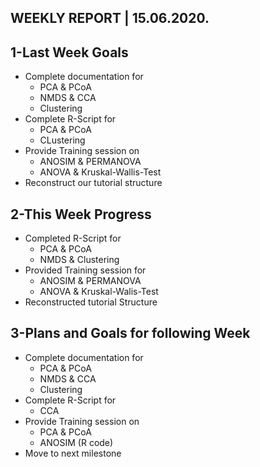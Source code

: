 ## WEEKLY REPORT | 15.06.2020.

## 1-Last Week Goals 
* Complete documentation for 
  * PCA & PCoA
  * NMDS & CCA
  * Clustering
* Complete R-Script for 
  * PCA & PCoA
  * CLustering
* Provide Training session on 
  * ANOSIM & PERMANOVA
  * ANOVA & Kruskal-Wallis-Test
* Reconstruct our tutorial structure 
 

## 2-This Week Progress
* Completed R-Script for
  * PCA & PCoA
  * NMDS & Clustering
* Provided Training session for 
  * ANOSIM & PERMANOVA
  * ANOVA & Kruskal-Walis-Test
* Reconstructed tutorial Structure

## 3-Plans and Goals for following Week
* Complete documentation for 
  * PCA & PCoA
  * NMDS & CCA
  * Clustering
* Complete R-Script for 
  * CCA
* Provide Training session on 
  * PCA & PCoA
  * ANOSIM (R code)
* Move to next milestone 

